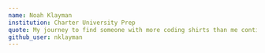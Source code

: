 ```yaml
---
name: Noah Klayman
institution: Charter University Prep
quote: My journey to find someone with more coding shirts than me continues.
github_user: nklayman
---
```

